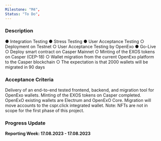 ```yaml
---
Milestone: "M4",
Status: "To Do",
---
```

<!--lang:en--> 
### Description

● Integration Testing
● Stress Testing
● User Acceptance Testing
○ Deployment on Testnet
○ User Acceptance Testing by OpenExo
● Go-Live
○ Deploy smart contract on Casper Mainnet
○ Minting of the EXOS tokens on Casper (CEP-18)
○ Wallet migration from the current OpenExo platform to the Casper
blockchain
○ The expectation is that 2000 wallets will be migrated in 90 days



### Acceptance Criteria

Delivery of an end-to-end tested frontend, backend, and migration tool for OpenExo
wallets.
Minting of the EXOS tokens on Casper completed.
OpenExO existing wallets are Electrum and OpenExO Core.
Migration will move accounts to the cspr.click integrated wallet.
Note: NFTs are not in scope for the first phase of this project.


### Progress Update

**Reporting Week: 17.08.2023 - 17.08.2023**
